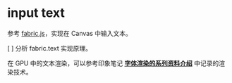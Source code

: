 # input text

参考 [fabric.js](https://github.com/fabricjs/fabric.js/wiki/How-to-render-text)，实现在 Canvas 中输入文本。

[ ] 分析 fabric.text 实现原理。


在 GPU 中的文本渲染，可以参考印象笔记 **[字体渲染的系列资料介绍](https://app.yinxiang.com/shard/s11/nl/4281568/6c3b2922-4e86-42c3-8ee8-10f67573cb85/)** 中记录的渲染技术。

